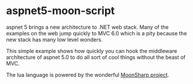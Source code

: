 # aspnet5-moon-script

aspnet 5 brings a new architecture to .NET web stack. Many of the examples on the web jump quickly to MVC 6.0 which is a pity because the new stack has many low level wonders.

This  simple example shows how quickly you can hook the middleware architecture of aspnet 5.0 to do all sort of cool things without the beast of MVC.

The lua language is powered by the wonderful [MoonSharp project](http://www.moonsharp.org/).
